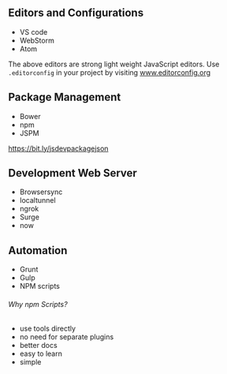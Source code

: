 ## Editors and Configurations
* VS code
* WebStorm
* Atom 

The above editors are strong light weight JavaScript editors.
Use `.editorconfig` in your project by visiting www.editorconfig.org

## Package Management
* Bower
* npm 
* JSPM

https://bit.ly/jsdevpackagejson

## Development Web Server
* Browsersync
* localtunnel
* ngrok
* Surge
* now

## Automation
* Grunt
* Gulp
* NPM scripts
###### Why npm Scripts?
* use tools directly
* no need for separate plugins
* better docs
* easy to learn
* simple